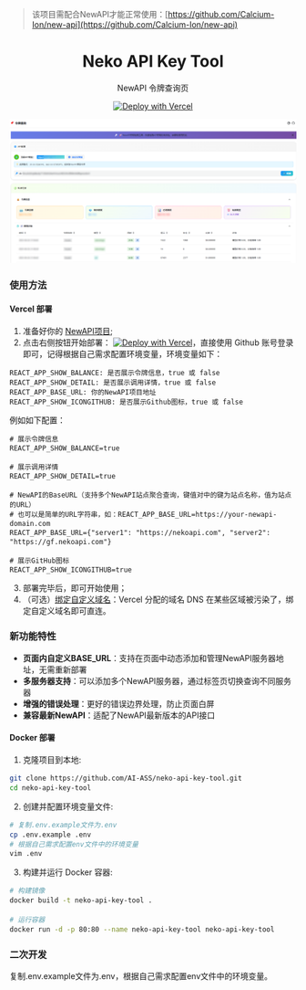 > 该项目需配合NewAPI才能正常使用：[https://github.com/Calcium-Ion/new-api](https://github.com/Calcium-Ion/new-api)

<div align="center">

<h1 align="center">Neko API Key Tool</h1>

NewAPI 令牌查询页

[![Deploy with Vercel](https://vercel.com/button)](https://vercel.com/new/clone?repository-url=https%3A%2F%2Fgithub.com%2FAI-ASS%2Fneko-api-key-tool&env=REACT_APP_SHOW_DETAIL&env=REACT_APP_SHOW_BALANCE&env=REACT_APP_BASE_URL&env=REACT_APP_SHOW_ICONGITHUB&project-name=neko-api-key-tool&repository-name=neko-api-key-tool)

</div>

![image](img.png)


### 使用方法

#### Vercel 部署
1. 准备好你的 [NewAPI项目](https://github.com/Calcium-Ion/new-api);
2. 点击右侧按钮开始部署：
   [![Deploy with Vercel](https://vercel.com/button)](https://vercel.com/new/clone?repository-url=https%3A%2F%2Fgithub.com%2FAI-ASS%2Fneko-api-key-tool&env=REACT_APP_SHOW_DETAIL&env=REACT_APP_SHOW_BALANCE&env=REACT_APP_BASE_URL&env=REACT_APP_SHOW_ICONGITHUB&project-name=neko-api-key-tool&repository-name=neko-api-key-tool)，直接使用 Github 账号登录即可，记得根据自己需求配置环境变量，环境变量如下： 

```   
REACT_APP_SHOW_BALANCE: 是否展示令牌信息，true 或 false
REACT_APP_SHOW_DETAIL: 是否展示调用详情，true 或 false
REACT_APP_BASE_URL: 你的NewAPI项目地址
REACT_APP_SHOW_ICONGITHUB: 是否展示Github图标，true 或 false
```

例如如下配置：
```
# 展示令牌信息
REACT_APP_SHOW_BALANCE=true

# 展示调用详情
REACT_APP_SHOW_DETAIL=true

# NewAPI的BaseURL（支持多个NewAPI站点聚合查询，键值对中的键为站点名称，值为站点的URL）
# 也可以是简单的URL字符串，如：REACT_APP_BASE_URL=https://your-newapi-domain.com
REACT_APP_BASE_URL={"server1": "https://nekoapi.com", "server2": "https://gf.nekoapi.com"}

# 展示GitHub图标
REACT_APP_SHOW_ICONGITHUB=true
```

3. 部署完毕后，即可开始使用；
4. （可选）[绑定自定义域名](https://vercel.com/docs/concepts/projects/domains/add-a-domain)：Vercel 分配的域名 DNS 在某些区域被污染了，绑定自定义域名即可直连。

### 新功能特性
- **页面内自定义BASE_URL**：支持在页面中动态添加和管理NewAPI服务器地址，无需重新部署
- **多服务器支持**：可以添加多个NewAPI服务器，通过标签页切换查询不同服务器
- **增强的错误处理**：更好的错误边界处理，防止页面白屏
- **兼容最新NewAPI**：适配了NewAPI最新版本的API接口

#### Docker 部署
1. 克隆项目到本地:
```bash
git clone https://github.com/AI-ASS/neko-api-key-tool.git
cd neko-api-key-tool
```

2. 创建并配置环境变量文件:
```bash
# 复制.env.example文件为.env
cp .env.example .env
# 根据自己需求配置env文件中的环境变量
vim .env
```

3. 构建并运行 Docker 容器:
```bash
# 构建镜像
docker build -t neko-api-key-tool .

# 运行容器
docker run -d -p 80:80 --name neko-api-key-tool neko-api-key-tool
```

### 二次开发
复制.env.example文件为.env，根据自己需求配置env文件中的环境变量。
